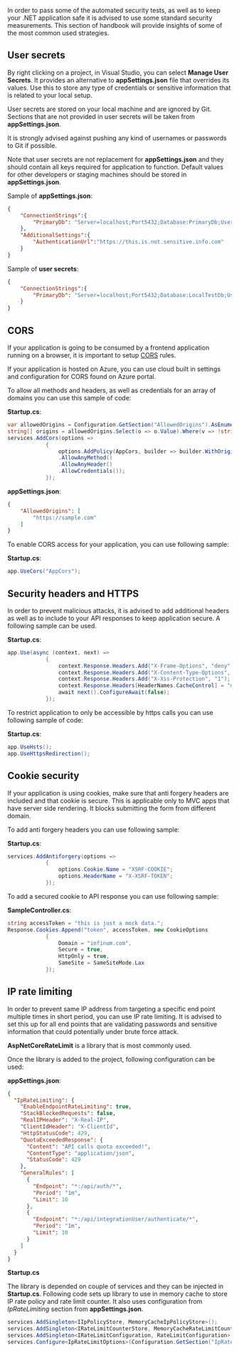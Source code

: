 In order to pass some of the automated security tests, as well as to keep your .NET application safe it is advised to use some standard security measurements.  This section of handbook will provide insights of some of the most common used strategies.

## User secrets

By right clicking on a project, in Visual Studio, you can select **Manage User Secrets**. It provides an alternative to **appSettings.json** file that overrides its values. Use this to store any type of credentials or sensitive information that is related to your local setup.

User secrets are stored on your local machine and are ignored by Git. Sections that are not provided in user secrets will be taken from **appSettings.json**.

It is strongly advised against pushing any kind of usernames or passwords to Git if possible.

Note that user secrets are not replacement for **appSettings.json** and they should contain all keys required for application to function. Default values for other developers or staging machines should be stored in **appSettings.json**.

Sample of **appSettings.json**:

```json
{
	"ConnectionStrings":{
		"PrimaryDb": "Server=localhost;Port5432;Database:PrimaryDb;User Id=;Password=;"
	},
    "AdditionalSettings":{
        "AuthenticationUrl":"https://this.is.not.sensitive.info.com"
    }
}
```

Sample of **user secrets**:

```json
{
	"ConnectionStrings":{
		"PrimaryDb": "Server=localhost;Port5432;Database:LocalTestDb;User Id=myUsername;Password=myPassword;"
	}
}
```



## CORS

If your application is going to be consumed by a frontend application running on a browser, it is important to setup [CORS](https://www.codecademy.com/articles/what-is-cors) rules. 

If your application is hosted on Azure, you can use cloud built in settings and configuration for CORS found on Azure portal.

To allow all methods and headers, as well as credentials for an array of domains you can use this sample of code:

**Startup.cs**:

```c#
var allowedOrigins = Configuration.GetSection("AllowedOrigins").AsEnumerable();
string[] origins = allowedOrigins.Select(o => o.Value).Where(v => !string.IsNullOrEmpty(v)).ToArray();
services.AddCors(options =>
            {
                options.AddPolicy(AppCors, builder => builder.WithOrigins(origins)
                .AllowAnyMethod()
                .AllowAnyHeader()
                .AllowCredentials());
            });
```

**appSettings.json**:

```json
{
	"AllowedOrigins": [
    	"https://sample.com"
  	]
}
```

To enable CORS access for your application, you can use following sample:

**Startup.cs**:

```c#
app.UseCors("AppCors");
```



## Security headers and HTTPS

In order to prevent malicious attacks, it is advised to add additional headers as well as to include to your API responses to keep application secure. A following sample can be used.

**Startup.cs**:

```c#
app.Use(async (context, next) =>
            {
                context.Response.Headers.Add("X-Frame-Options", "deny");
                context.Response.Headers.Add("X-Content-Type-Options", "nosniff");
                context.Response.Headers.Add("X-Xss-Protection", "1");
                context.Response.Headers[HeaderNames.CacheControl] = "no-cache, no-store";
                await next().ConfigureAwait(false);
            });
```

To restrict application to only be accessible by https calls you can use following sample of code:

**Startup.cs**:

```c#
app.UseHsts();
app.UseHttpsRedirection();
```



## Cookie security

If your application is using cookies, make sure that anti forgery headers are included and that cookie is secure. This is applicable only to MVC apps that have server side rendering. It blocks submitting the form from different domain.

To add anti forgery headers you can use following sample:

**Startup.cs**:

```c#
services.AddAntiforgery(options =>
            {
                options.Cookie.Name = "XSRF-COOKIE";
                options.HeaderName = "X-XSRF-TOKEN";
            });
```

To add a secured cookie to API response you can use following sample:

**SampleController.cs**:

```c#
string accessToken = "this is just a mock data.";
Response.Cookies.Append("token", accessToken, new CookieOptions
            {
                Domain = "infinum.com",
                Secure = true,
                HttpOnly = true,
                SameSite = SameSiteMode.Lax
            });
```



## IP rate limiting

In order to prevent same IP address from targeting a specific end point multiple times in short period, you can use IP rate limiting. It is advised to set this up for all end points that are validating passwords and sensitive information that could potentially under brute force attack.

**AspNetCoreRateLimit** is a library that is most commonly used. 

Once the library is added to the project, following configuration can be used:

**appSettings.json**:

```json
{
  "IpRateLimiting": {
    "EnableEndpointRateLimiting": true,
    "StackBlockedRequests": false,
    "RealIPHeader": "X-Real-IP",
    "ClientIdHeader": "X-ClientId",
    "HttpStatusCode": 429,
    "QuotaExceededResponse": {
      "Content": "API calls quota exceeded!",
      "ContentType": "application/json",
      "StatusCode": 429
    },
    "GeneralRules": [
      {
        "Endpoint": "*:/api/auth/*",
        "Period": "1m",
        "Limit": 10
      },
      {
        "Endpoint": "*:/api/integrationUser/authenticate/*",
        "Period": "1m",
        "Limit": 10
      }
    ]
  }
}
```

**Startup.cs**

The library is depended on couple of services and they can be injected in **Startup.cs**. Following code sets up library to use in memory cache to store IP rate policy and rate limit counter. It also uses configuration from *IpRateLimiting* section from **appSettings.json**.

```c#
services.AddSingleton<IIpPolicyStore, MemoryCacheIpPolicyStore>();
services.AddSingleton<IRateLimitCounterStore, MemoryCacheRateLimitCounterStore>();
services.AddSingleton<IRateLimitConfiguration, RateLimitConfiguration>();
services.Configure<IpRateLimitOptions>(Configuration.GetSection("IpRateLimiting"));
```

